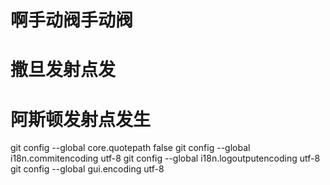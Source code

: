 # 啊手动阀手动阀

# 撒旦发射点发

# 阿斯顿发射点发生
git config --global core.quotepath false
git config --global i18n.commitencoding utf-8
git config --global i18n.logoutputencoding utf-8
git config --global gui.encoding utf-8